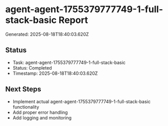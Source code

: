# agent-agent-1755379777749-1-full-stack-basic Report

Generated: 2025-08-18T18:40:03.620Z

## Status
- Task: agent-agent-1755379777749-1-full-stack-basic
- Status: Completed
- Timestamp: 2025-08-18T18:40:03.620Z

## Next Steps
- Implement actual agent-agent-1755379777749-1-full-stack-basic functionality
- Add proper error handling
- Add logging and monitoring
